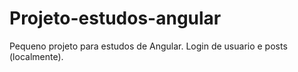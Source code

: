 # Projeto-estudos-angular
Pequeno projeto para estudos de Angular. Login de usuario e posts (localmente).
